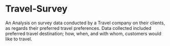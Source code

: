 # Travel-Survey
An Analysis on survey data conducted by a Travel company on their clients, as regards their preferred travel preferences. Data collected included preferred travel destination; how, when, and with whom, customers would like to travel.
